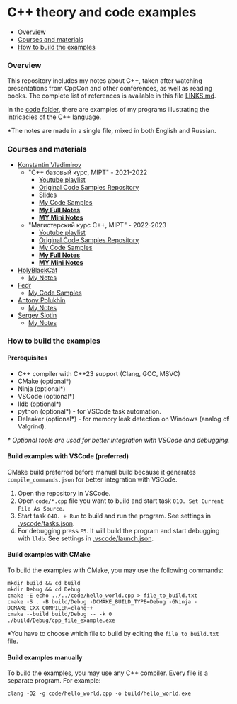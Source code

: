 # C++ theory and code examples

- [Overview](#overview)
- [Courses and materials](#courses-and-materials)
- [How to build the examples](#how-to-build-the-examples)

### Overview

This repository includes my notes about C++, taken after watching presentations from CppCon and other conferences, as well as reading books. The complete list of references is available in this file [LINKS.md](/LINKS.md).

In the [code folder](/code), there are examples of my programs illustrating the intricacies of the C++ language.

*The notes are made in a single file, mixed in both English and Russian.

### Courses and materials

- [Konstantin Vladimirov](https://github.com/tilir)
  - "C++ базовый курс, MIPT" - 2021-2022
    - [Youtube playlist](https://www.youtube.com/playlist?list=PL3BR09unfgciJ1_K_E914nohpiOiHnpsK)
    - [Original Code Samples Repository](https://github.com/tilir/cpp-graduate)
    - [Slides](https://sourceforge.net/projects/cpp-lects-rus/files/cpp-graduate/)
    - [My Code Samples](/code/tilir_basics/)
    - [**My Full Notes**](2024-07-18_0010_TILIR_BASICS_FULL.md)
    - [**MY Mini Notes**](2024-07-18_0020_TILIR_BASICS_MINI.md)
  - "Магистерский курс C++, MIPT" - 2022-2023
    - [Youtube playlist](https://www.youtube.com/playlist?list=PL3BR09unfgcgf7R88ZQRQqWOdLy4pRW2h)
    - [Original Code Samples Repository](https://github.com/tilir/cpp-masters)
    - [My Code Samples](/code/tilir_masters/)
    - [**My Full Notes**](2024-08-09_0010_TILIR_MASTERS_FULL.md)
    - [**MY Mini Notes**](2024-08-09_0020_TILIR_MASTERS_MINI.md)
- [HolyBlackCat](https://github.com/HolyBlackCat)
  - [My Notes](2024-08-08_0010_HolyBlackCat.md)
- [Fedr](https://github.com/Fedr)
  - [My Code Samples](/code/fedr/)
- [Antony Polukhin](https://github.com/apolukhin)
  - [My Notes](2024-08-10_0010_POLUKHIN.md)
- [Sergey Slotin](https://github.com/sslotin)
  - [My Notes](2024-08-12_0010_SERGEY_SLOTIN_FULL.md)

### How to build the examples

#### Prerequisites

- C++ compiler with C++23 support (Clang, GCC, MSVC)
- CMake (optional*)
- Ninja (optional*)
- VSCode (optional*)
- lldb (optional*)
- python (optional*) - for VSCode task automation.
- Deleaker (optional*) - for memory leak detection on Windows (analog of Valgrind).

_* Optional tools are used for better integration with VSCode and debugging._

#### Build examples with VSCode (preferred)

CMake build preferred before manual build because it generates `compile_commands.json` for better integration with VSCode.

1. Open the repository in VSCode.
2. Open `code/*.cpp` file you want to build and start task `010. Set Current File As Source`.
3. Start task `040. + Run` to build and run the program. See settings in [.vscode/tasks.json](.vscode/tasks.json).
4. For debugging press `F5`. It will build the program and start debugging with `lldb`. See settings in [.vscode/launch.json](.vscode/launch.json).

#### Build examples with CMake

To build the examples with CMake, you may use the following commands:

```
mkdir build && cd build
mkdir Debug && cd Debug
cmake -E echo ../../code/hello_world.cpp > file_to_build.txt
cmake -S . -B build/Debug -DCMAKE_BUILD_TYPE=Debug -GNinja -DCMAKE_CXX_COMPILER=clang++
cmake --build build/Debug -- -k 0
./build/Debug/cpp_file_example.exe
```

*You have to choose which file to build by editing the `file_to_build.txt` file.

#### Build examples manually

To build the examples, you may use any C++ compiler. Every file is a separate program. For example:

```
clang -O2 -g code/hello_world.cpp -o build/hello_world.exe
```
